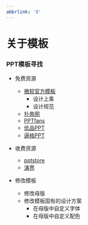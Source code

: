 ```yaml
---
abbrlink: '0'
---
```

# 关于模板

### PPT模板寻找
* 免费资源
    * [微软官方模板](http://officeplus.cn)
        * 设计上乘
        * 设计规范
    * [扑奔网](http://pooban.com)
    * [PPTfans](http://pptfans.cn)
    * [优品PPT](http://ypppt.com)
    * [逼格PPT](http://tretars.com)

* 收费资源
    * [pptstore](http://pptstore.net)
    * [演界](http://yanj.cn)

* 修改模板
    * 修改母版
    * 修改模板固有的设计方案
        * 在母版中自定义字体
        * 在母版中自定义配色